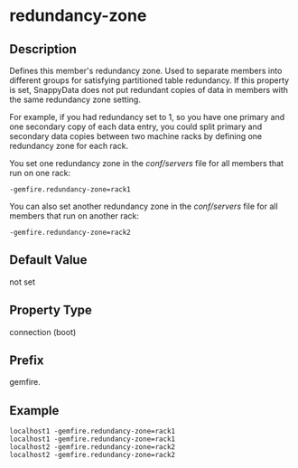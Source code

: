 # redundancy-zone

## Description

Defines this member's redundancy zone. Used to separate members into different groups for satisfying partitioned table redundancy. If this property is set, SnappyData does not put redundant copies of data in members with the same redundancy zone setting.

For example, if you had redundancy set to 1, so you have one primary and one secondary copy of each data entry, you could split primary and secondary data copies between two machine racks by defining one redundancy zone for each rack. 

You set one redundancy zone in the *conf/servers* file for all members that run on one rack:

```pre
-gemfire.redundancy-zone=rack1
```

You can also set another redundancy zone in the *conf/servers* file for all members that run on another rack:

```pre
-gemfire.redundancy-zone=rack2
```

## Default Value

not set

## Property Type

connection (boot)

## Prefix

gemfire.

## Example

```pre
localhost1 -gemfire.redundancy-zone=rack1
localhost1 -gemfire.redundancy-zone=rack1
localhost2 -gemfire.redundancy-zone=rack2
localhost2 -gemfire.redundancy-zone=rack2
```
